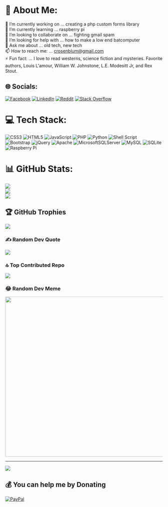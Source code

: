 # 💫 About Me:
🔭 I’m currently working on ... creating a php custom forms library<br>🌱 I’m currently learning ... raspberry pi<br>👯 I’m looking to collaborate on ... fighting gmail spam<br>🤔 I’m looking for help with ... how to make a low end batcomputer<br>💬 Ask me about ... old tech, new tech<br>📫 How to reach me: ... crosenblum@gmail.com<br>⚡ Fun fact: ... I love to read westerns, science fiction and mysteries. Favorite authors, Louis L'amour, William W. Johnstone, L.E. Modesitt Jr, and Rex Stout.


## 🌐 Socials:
[![Facebook](https://img.shields.io/badge/Facebook-%231877F2.svg?logo=Facebook&logoColor=white)](https://facebook.com/craig.m.rosenblum) [![LinkedIn](https://img.shields.io/badge/LinkedIn-%230077B5.svg?logo=linkedin&logoColor=white)](https://linkedin.com/in/craigmrosenblum) [![Reddit](https://img.shields.io/badge/Reddit-%23FF4500.svg?logo=Reddit&logoColor=white)](https://reddit.com/user/crosenblum) [![Stack Overflow](https://img.shields.io/badge/-Stackoverflow-FE7A16?logo=stack-overflow&logoColor=white)](https://stackoverflow.com/users/crosenblum) 

# 💻 Tech Stack:
![CSS3](https://img.shields.io/badge/css3-%231572B6.svg?style=for-the-badge&logo=css3&logoColor=white) ![HTML5](https://img.shields.io/badge/html5-%23E34F26.svg?style=for-the-badge&logo=html5&logoColor=white) ![JavaScript](https://img.shields.io/badge/javascript-%23323330.svg?style=for-the-badge&logo=javascript&logoColor=%23F7DF1E) ![PHP](https://img.shields.io/badge/php-%23777BB4.svg?style=for-the-badge&logo=php&logoColor=white) ![Python](https://img.shields.io/badge/python-3670A0?style=for-the-badge&logo=python&logoColor=ffdd54) ![Shell Script](https://img.shields.io/badge/shell_script-%23121011.svg?style=for-the-badge&logo=gnu-bash&logoColor=white) ![Bootstrap](https://img.shields.io/badge/bootstrap-%23563D7C.svg?style=for-the-badge&logo=bootstrap&logoColor=white) ![jQuery](https://img.shields.io/badge/jquery-%230769AD.svg?style=for-the-badge&logo=jquery&logoColor=white) ![Apache](https://img.shields.io/badge/apache-%23D42029.svg?style=for-the-badge&logo=apache&logoColor=white) ![MicrosoftSQLServer](https://img.shields.io/badge/Microsoft%20SQL%20Sever-CC2927?style=for-the-badge&logo=microsoft%20sql%20server&logoColor=white) ![MySQL](https://img.shields.io/badge/mysql-%2300f.svg?style=for-the-badge&logo=mysql&logoColor=white) ![SQLite](https://img.shields.io/badge/sqlite-%2307405e.svg?style=for-the-badge&logo=sqlite&logoColor=white) ![Raspberry Pi](https://img.shields.io/badge/-RaspberryPi-C51A4A?style=for-the-badge&logo=Raspberry-Pi)
# 📊 GitHub Stats:
![](https://github-readme-stats.vercel.app/api?username=crosenblum&theme=dark&hide_border=false&include_all_commits=false&count_private=false)<br/>
![](https://github-readme-streak-stats.herokuapp.com/?user=crosenblum&theme=dark&hide_border=false)<br/>
![](https://github-readme-stats.vercel.app/api/top-langs/?username=crosenblum&theme=dark&hide_border=false&include_all_commits=false&count_private=false&layout=compact)

## 🏆 GitHub Trophies
![](https://github-profile-trophy.vercel.app/?username=crosenblum&theme=flat&no-frame=false&no-bg=true&margin-w=4)

### ✍️ Random Dev Quote
![](https://quotes-github-readme.vercel.app/api?type=horizontal&theme=light)

### 🔝 Top Contributed Repo
![](https://github-contributor-stats.vercel.app/api?username=crosenblum&limit=5&theme=dark&combine_all_yearly_contributions=true)

### 😂 Random Dev Meme
<img src="https://rm.up.railway.app/" width="512px"/>

---
[![](https://visitcount.itsvg.in/api?id=crosenblum&icon=0&color=4)](https://visitcount.itsvg.in)

  ## 💰 You can help me by Donating
  [![PayPal](https://img.shields.io/badge/PayPal-00457C?style=for-the-badge&logo=paypal&logoColor=white)](https://paypal.me/crosenblum612) 

  
<!-- Proudly created with GPRM ( https://gprm.itsvg.in ) -->
